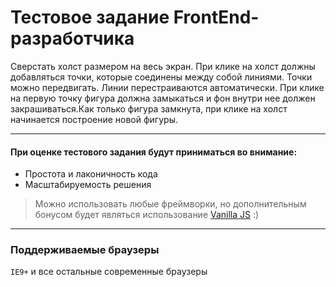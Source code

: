 # Тестовое задание FrontEnd-разработчика

Сверстать холст размером на весь экран. При клике на холст должны добавляться точки,  которые соединены между собой линиями. Точки можно передвигать. Линии перестраиваются автоматически. При клике на первую точку фигура должна замыкаться и фон внутри нее должен закрашиваться.Как только фигура замкнута, при клике на холст начинается построение новой фигуры.

----------	
#### При оценке тестового задания будут приниматься во внимание:

- Простота и лаконичность кода
- Масштабируемость решения


> Можно использовать любые фреймворки, но дополнительным бонусом будет являться использование [Vanilla JS](http://vanilla-js.com/) :) 

----------	
### Поддерживаемые браузеры
`IE9+` и все остальные современные браузеры